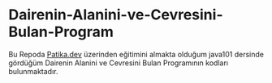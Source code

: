 # Dairenin-Alanini-ve-Cevresini-Bulan-Program
Bu Repoda [Patika.dev](https://www.patika.dev/tr) üzerinden eğitimini almakta olduğum java101 dersinde gördüğüm Dairenin Alanini ve Cevresini Bulan Programının kodları bulunmaktadır.
